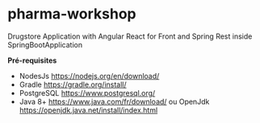 # pharma-workshop
Drugstore Application with Angular React for Front and Spring Rest inside SpringBootApplication

**Pré-requisites**
- NodesJs https://nodejs.org/en/download/
- Gradle https://gradle.org/install/
- PostgreSQL https://www.postgresql.org/
- Java 8+ https://www.java.com/fr/download/ ou OpenJdk https://openjdk.java.net/install/index.html

